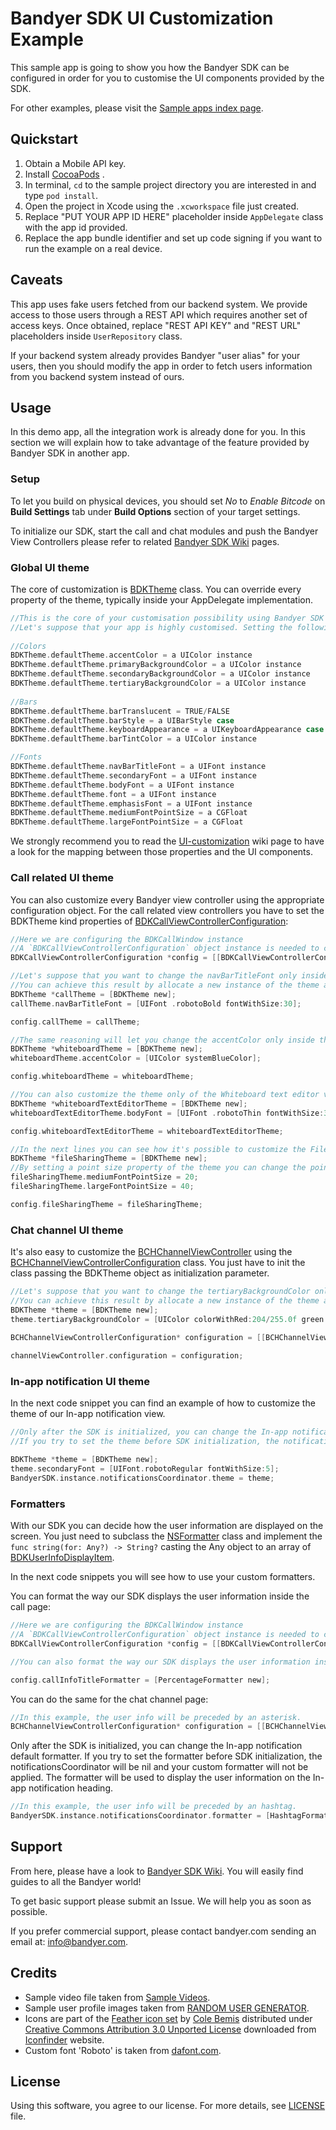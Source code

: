 # Bandyer SDK UI Customization Example

This sample app is going to show you how the Bandyer SDK can be configured in order for you to customise the UI components provided by the SDK.

For other examples, please visit the [Sample apps index page](https://github.com/Bandyer/Bandyer-iOS-SDK-Samples).

## Quickstart

1. Obtain a Mobile API key.
2. Install [CocoaPods](https://guides.cocoapods.org/using/getting-started.html#getting-started) .
3. In terminal, `cd` to the sample project directory you are interested in and type `pod install`.
4. Open the project in Xcode using the `.xcworkspace` file just created.
5. Replace "PUT YOUR APP ID HERE" placeholder inside `AppDelegate` class with the app id provided. 
6. Replace the app bundle identifier and set up code signing if you want to run the example on a real device.

## Caveats

This app uses fake users fetched from our backend system. We provide access to those users through a REST API which requires another set of access keys. Once obtained, replace "REST API KEY" and "REST URL" placeholders inside `UserRepository` class.

If your backend system already provides Bandyer "user alias" for your users, then you should modify the app in order to fetch users information from you backend system instead of ours.

## Usage

In this demo app, all the integration work is already done for you. In this section we will explain how to take advantage of the feature provided by Bandyer SDK in another app.

### Setup

To let you build on physical devices, you should set *No* to  *Enable Bitcode* on **Build Settings** tab under **Build Options** section of your target settings.

To initialize our SDK, start the call and chat modules and push the Bandyer View Controllers please refer to related [Bandyer SDK Wiki](https://github.com/Bandyer/Bandyer-iOS-SDK/wiki) pages. 

### Global UI theme

The core of customization is [BDKTheme](https://docs.bandyer.com/Bandyer-iOS-SDK/BandyerSDK/latest/Classes/BDKTheme.html) class. You can override every property of the theme, typically inside your AppDelegate implementation.

```objective-c
//This is the core of your customisation possibility using Bandyer SDK theme.
//Let's suppose that your app is highly customised. Setting the following properties will let you to apply your colors, bar properties and fonts to all Bandyer's view controllers.
        
//Colors
BDKTheme.defaultTheme.accentColor = a UIColor instance
BDKTheme.defaultTheme.primaryBackgroundColor = a UIColor instance
BDKTheme.defaultTheme.secondaryBackgroundColor = a UIColor instance
BDKTheme.defaultTheme.tertiaryBackgroundColor = a UIColor instance
        
//Bars
BDKTheme.defaultTheme.barTranslucent = TRUE/FALSE
BDKTheme.defaultTheme.barStyle = a UIBarStyle case
BDKTheme.defaultTheme.keyboardAppearance = a UIKeyboardAppearance case
BDKTheme.defaultTheme.barTintColor = a UIColor instance

//Fonts
BDKTheme.defaultTheme.navBarTitleFont = a UIFont instance
BDKTheme.defaultTheme.secondaryFont = a UIFont instance 
BDKTheme.defaultTheme.bodyFont = a UIFont instance
BDKTheme.defaultTheme.font = a UIFont instance
BDKTheme.defaultTheme.emphasisFont = a UIFont instance
BDKTheme.defaultTheme.mediumFontPointSize = a CGFloat
BDKTheme.defaultTheme.largeFontPointSize = a CGFloat
```

We strongly recommend you to read the [UI-customization](https://github.com/Bandyer/Bandyer-iOS-SDK/wiki/UI-customization) wiki page to have a look for the mapping between those properties and the UI components. 

### Call related UI theme

You can also customize every Bandyer view controller using the appropriate configuration object. For the call related view controllers you have to set the BDKTheme kind properties of [BDKCallViewControllerConfiguration](https://docs.bandyer.com/Bandyer-iOS-SDK/BandyerSDK/latest/Classes/BDKCallViewControllerConfiguration.html):

```objective-c
//Here we are configuring the BDKCallWindow instance
//A `BDKCallViewControllerConfiguration` object instance is needed to customize the behaviour and appearance of the view controller.
BDKCallViewControllerConfiguration *config = [[BDKCallViewControllerConfiguration alloc] init];

//Let's suppose that you want to change the navBarTitleFont only inside the BDKCallViewController.
//You can achieve this result by allocate a new instance of the theme and set the navBarTitleFont property whit the wanted value.
BDKTheme *callTheme = [BDKTheme new];
callTheme.navBarTitleFont = [UIFont .robotoBold fontWithSize:30];

config.callTheme = callTheme;

//The same reasoning will let you change the accentColor only inside the Whiteboard view controller.
BDKTheme *whiteboardTheme = [BDKTheme new];
whiteboardTheme.accentColor = [UIColor systemBlueColor];

config.whiteboardTheme = whiteboardTheme;

//You can also customize the theme only of the Whiteboard text editor view controller.
BDKTheme *whiteboardTextEditorTheme = [BDKTheme new];
whiteboardTextEditorTheme.bodyFont = [UIFont .robotoThin fontWithSize:30];

config.whiteboardTextEditorTheme = whiteboardTextEditorTheme;

//In the next lines you can see how it's possible to customize the File Sharing view controller theme.
BDKTheme *fileSharingTheme = [BDKTheme new];
//By setting a point size property of the theme you can change the point size of all the medium/large labels.
fileSharingTheme.mediumFontPointSize = 20;
fileSharingTheme.largeFontPointSize = 40;

config.fileSharingTheme = fileSharingTheme;
```

### Chat channel UI theme

It's also easy to customize the [BCHChannelViewController](https://docs.bandyer.com/Bandyer-iOS-SDK/BandyerSDK/latest/Classes/ChannelViewController.html) using the [BCHChannelViewControllerConfiguration](https://docs.bandyer.com/Bandyer-iOS-SDK/BandyerSDK/latest/Classes/ChannelViewControllerConfiguration.html) class. You just have to init the class passing the BDKTheme object as initialization parameter.

```objective-c
//Let's suppose that you want to change the tertiaryBackgroundColor only inside the ChannelViewController.
//You can achieve this result by allocate a new instance of the theme and set the tertiaryBackgroundColor property whit the wanted value.
BDKTheme *theme = [BDKTheme new];
theme.tertiaryBackgroundColor = [UIColor colorWithRed:204/255.0f green:210/255.0f blue:226/255.0f alpha:1];

BCHChannelViewControllerConfiguration* configuration = [[BCHChannelViewControllerConfiguration alloc] initWithAudioButton:YES videoButton:YES theme: theme];
    
channelViewController.configuration = configuration;
```

### In-app notification UI theme

In the next code snippet you can find an example of how to customize the theme of our In-app notification view.

```objective-c
//Only after the SDK is initialized, you can change the In-app notification theme.
//If you try to set the theme before SDK initialization, the notificationsCoordinator will be nil and the theme will not be applied.

BDKTheme *theme = [BDKTheme new];
theme.secondaryFont = [UIFont.robotoRegular fontWithSize:5];
BandyerSDK.instance.notificationsCoordinator.theme = theme;
```

### Formatters

With our SDK you can decide how the user information are displayed on the screen. You just need to subclass the [NSFormatter](https://developer.apple.com/documentation/foundation/nsformatter) class and implement the `func string(for: Any?) -> String?` casting the Any object to an array of 
[BDKUserInfoDisplayItem](https://docs.bandyer.com/Bandyer-iOS-SDK/BandyerSDK/latest/Classes/BDKUserInfoDisplayItem.html).

In the next code snippets you will see how to use your custom formatters. 

You can format the way our SDK displays the user information inside the call page:

```objective-c
//Here we are configuring the BDKCallWindow instance
//A `BDKCallViewControllerConfiguration` object instance is needed to customize the behaviour and appearance of the view controller.
BDKCallViewControllerConfiguration *config = [[BDKCallViewControllerConfiguration alloc] init];

//You can also format the way our SDK displays the user information inside the call page. In this example, the user info will be preceded by a percentage.

config.callInfoTitleFormatter = [PercentageFormatter new];
```

You can do the same for the chat channel page:

```objective-c
//In this example, the user info will be preceded by an asterisk.
BCHChannelViewControllerConfiguration* configuration = [[BCHChannelViewControllerConfiguration alloc] initWithAudioButton:YES videoButton:YES formatter:[AsteriskFormatter new]];
```

Only after the SDK is initialized, you can change the In-app notification default formatter. 
If you try to set the formatter before SDK initialization, the notificationsCoordinator will be nil and your custom formatter will not be applied. 
The formatter will be used to display the user information on the In-app notification heading.

```objective-c
//In this example, the user info will be preceded by an hashtag.
BandyerSDK.instance.notificationsCoordinator.formatter = [HashtagFormatter new];
```

## Support

From here, please have a look to [Bandyer SDK Wiki](https://github.com/Bandyer/Bandyer-iOS-SDK/wiki). You will easily find guides to all the Bandyer world! 

To get basic support please submit an Issue. We will help you as soon as possible.

If you prefer commercial support, please contact bandyer.com sending an email at: [info@bandyer.com](mailto:info@bandyer.com).

## Credits

- Sample video file taken from [Sample Videos](https://sample-videos.com/).
- Sample user profile images taken from [RANDOM USER GENERATOR](https://randomuser.me/).
- Icons are part of the [Feather icon set](https://www.iconfinder.com/iconsets/feather-2) by [Cole Bemis](https://www.iconfinder.com/colebemis) distributed under [Creative Commons Attribution 3.0 Unported License](https://creativecommons.org/licenses/by/3.0/) downloaded from [Iconfinder](https://www.iconfinder.com/) website.
- Custom font 'Roboto' is taken from [dafont.com](https://www.dafont.com/it/roboto.font).

## License

Using this software, you agree to our license. For more details, see [LICENSE](https://github.com/Bandyer/Bandyer-iOS-SDK-Samples-Swift/blob/master/LICENSE) file.
